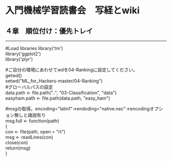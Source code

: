 # 入門機械学習読書会　写経とwiki
## ４章　順位付け：優先トレイ

***

#Load libraries
library('tm')  
library('ggplot2')  
library('plyr')  

 #ご自分の環境にあわせてwdを04-Rankingに設定してください。  
getwd()  
setwd("ML_for_Hackers-master/04-Ranking")  
 #グローバルパスの設定  
data.path <- file.path("..", "03-Classification", "data")  
easyham.path <- file.path(data.path, "easy_ham")  

 #msgの取得。encoding="latin1"→endoding="native.nec"→encodingオプション無しと諸説有り  
msg.full <- function(path)  
{  
  con <- file(path, open = "rt")  
  msg <- readLines(con)  
  close(con)  
  return(msg)  
}  


